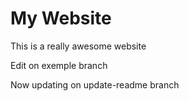 # My Website

This is a really awesome website

Edit on exemple branch

Now updating on update-readme branch
